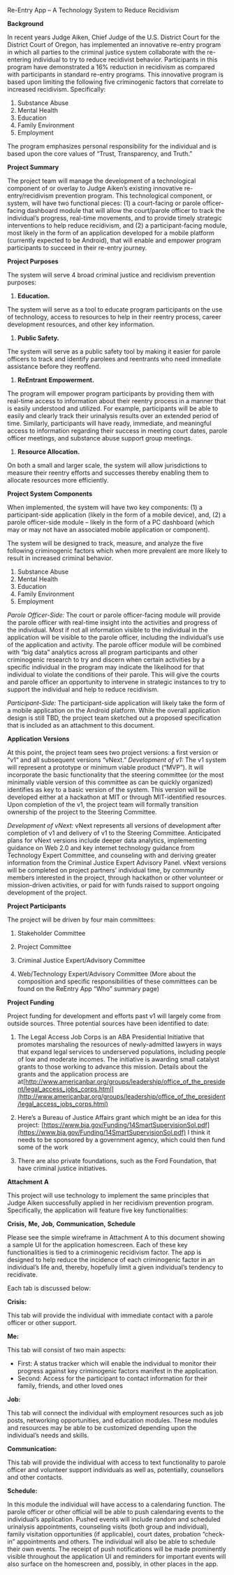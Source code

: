Re-Entry App – A Technology System to Reduce Recidivism

**Background**

In recent years Judge Aiken, Chief Judge of the U.S. District Court for the District Court of Oregon, has implemented an innovative re-entry program in which all parties to the criminal justice system collaborate with the re-entering individual to try to reduce recidivist behavior. Participants in this program have demonstrated a 16% reduction in recidivism as compared with participants in standard re-entry programs. This innovative program is based upon limiting the following five criminogenic factors that correlate to increased recidivism. Specifically:

1. Substance Abuse
1. Mental Health
1. Education
1. Family Environment
1. Employment

The program emphasizes personal responsibility for the individual and is based upon the core values of “Trust, Transparency, and Truth.”

**Project Summary**

The project team will manage the development of a technological component of or overlay to Judge Aiken’s existing innovative re-entry/recidivism prevention program. This technological component, or system, will have two functional pieces: (1) a court-facing or parole officer-facing dashboard module that will allow the court/parole officer to track the individual’s progress, real-time movements, and to provide timely strategic interventions to help reduce recidivism, and (2) a participant-facing module, most likely in the form of an application developed for a mobile platform (currently expected to be Android), that will enable and empower program participants to succeed in their re-entry journey. 

**Project Purposes**

The system will serve 4 broad criminal justice and recidivism prevention purposes:

1. **Education.** 

The system will serve as a tool to educate program participants on the use of technology, access to resources to help in their reentry process, career development resources, and other key information.

1. **Public Safety.** 

The system will serve as a public safety tool by making it easier for parole officers to track and identify parolees and reentrants who need immediate assistance before they reoffend.

1. **ReEntrant** **Empowerment.** 

The program will empower program participants by providing them with real-time access to information about their reentry process in a manner that is easily understood and utilized. For example, participants will be able to easily and clearly track their urinalysis results over an extended period of time. Similarly, participants will have ready, immediate, and meaningful access to information regarding their success in meeting court dates, parole officer meetings, and substance abuse support group meetings.

1. **Resource Allocation.** 

On both a small and larger scale, the system will allow jurisdictions to measure their reentry efforts and successes thereby enabling them to allocate resources more efficiently.

**Project System Components**

When implemented, the system will have two key components: (1) a participant-side application (likely in the form of a mobile device), and, (2) a parole officer-side module – likely in the form of a PC dashboard (which may or may not have an associated mobile application or component).

The system will be designed to track, measure, and analyze the five following criminogenic factors which when more prevalent are more likely to result in increased criminal behavior.

1. Substance Abuse
1. Mental Health
1. Education
1. Family Environment
1. Employment

_Parole Officer-Side:_ The court or parole officer-facing module will provide the parole officer with real-time insight into the activities and progress of the individual. Most if not all information visible to the individual in the application will be visible to the parole officer, including the individual’s use of the application and activity. The parole officer module will be combined with “big data” analytics across all program participants and other criminogenic research to try and discern when certain activities by a specific individual in the program may indicate the likelihood for that individual to violate the conditions of their parole. This will give the courts and parole officer an opportunity to intervene in strategic instances to try to support the individual and help to reduce recidivism. 

_Participant-Side:_ The participant-side application will likely take the form of a mobile application on the Android platform. While the overall application design is still TBD, the project team sketched out a proposed specification that is included as an attachment to this document. 

**Application Versions**

At this point, the project team sees two project versions: a first version or “v1” and all subsequent versions “vNext.”
_Development of v1:_ The v1 system will represent a prototype or minimum viable product (“MVP”). It will incorporate the basic functionality that the steering committee (or the most minimally viable version of this committee as can be quickly organized) identifies as key to a basic version of the system. This version will be developed either at a hackathon at MIT or through MIT-identified resources. Upon completion of the v1, the project team will formally transition ownership of the project to the Steering Committee.

_Development of_ _vNext:_ vNext represents all versions of development after completion of v1 and delivery of v1 to the Steering Committee. Anticipated plans for vNext versions include deeper data analytics, implementing guidance on Web 2.0 and key internet technology guidance from Technology Expert Committee, and counseling with and deriving greater information from the Criminal Justice Expert Advisory Panel. vNext versions will be completed on project partners’ individual time, by community members interested in the project, through hackathon or other volunteer or mission-driven activities, or paid for with funds raised to support ongoing development of the project.  	 

**Project Participants**

The project will be driven by four main committees: 
1. Stakeholder Committee

1. Project Committee

1. Criminal Justice Expert/Advisory Committee

1. Web/Technology Expert/Advisory Committee 
(More about the composition and specific responsibilities of these committees can be found on the ReEntry App “Who” summary page)

**Project Funding**

Project funding for development and efforts past v1 will largely come from outside sources. Three potential sources have been identified to date:

1. The Legal Access Job Corps is an ABA Presidential Initiative that promotes marshaling the resources of newly-admitted lawyers in ways that expand legal services to underserved populations, including people of low and moderate incomes. The initiative is awarding small catalyst grants to those working to advance this mission. Details about the grants and the application process are at[http://www.americanbar.org/groups/leadership/office_of_the_president/legal_access_jobs_corps.html](http://www.americanbar.org/groups/leadership/office_of_the_president/legal_access_jobs_corps.html) 

1. Here’s a Bureau of Justice Affairs grant which might be an idea for this project: [https://www.bja.gov/Funding/14SmartSupervisionSol.pdf](https://www.bja.gov/Funding/14SmartSupervisionSol.pdf)  I think it needs to be sponsored by a government agency, which could then fund some of the work

1. There are also private foundations, such as the Ford Foundation, that have criminal justice initiatives.




**Attachment** **A**

This project will use technology to implement the same principles that Judge Aiken successfully applied in her recidivism prevention program. Specifically, the application will feature five key functionalities:

**Crisis,** **Me,** **Job,** **Communication,** **Schedule**

Please see the simple wireframe in Attachment A to this document showing a sample UI for the application homescreen.
Each of these key functionalities is tied to a criminogenic recidivism factor. The app is designed to help reduce the incidence of each criminogenic factor in an individual’s life and, thereby, hopefully limit a given individual’s tendency to recidivate. 

Each tab is discussed below:

**Crisis:**

This tab will provide the individual with immediate contact with a parole officer or other support.

**Me:**

This tab will consist of two main aspects:  
- First: A status tracker which will enable the individual to monitor their progress against key criminogenic factors manifest in the application.  
- Second: Access for the participant to contact information for their family, friends, and other loved ones

**Job:**

This tab will connect the individual with employment resources such as job posts, networking opportunities, and education modules. These modules and resources may be able to be customized depending upon the individual’s needs and skills.

**Communication:**

This tab will provide the individual with access to text functionality to parole officer and volunteer support individuals as well as, potentially, counsellors and other contacts.

**Schedule:**

In this module the individual will have access to a calendaring function. The parole officer or other official will be able to push calendaring events to the individual’s application. Pushed events will include random and scheduled urinalysis appointments, counseling visits (both group and individual), family visitation opportunities (if applicable), court dates, probation “check-in” appointments and others. The individual will also be able to schedule their own events. The receipt of push notifications will be made prominently visible throughout the application UI and reminders for important events will also surface on the homescreen and, possibly, in other places in the app.

